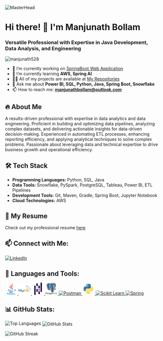 ![MasterHead](https://drive.google.com/file/d/1sTfrKzlxhM1ureEwAmwzMkQYLcgHEM3Z/view?usp=share_link)

# Hi there! 👋 I'm Manjunath Bollam

### Versatile Professional with Expertise in Java Development, Data Analysis, and Engineering

<p align="left"> <img src="https://komarev.com/ghpvc/?username=manjunath528&label=Profile%20views&color=0e75b6&style=flat" alt="manjunath528" /> </p>

- 🔭 I’m currently working on [SpringBoot Web Application](https://github.com/manjunath528/springboot-application)
- 🌱 I’m currently learning **AWS, Spring AI**
- 👨‍💻 All of my projects are available at [My Repositories](https://github.com/manjunath528?tab=repositories)
- 💬 Ask me about **Power BI, SQL, Python, Java, Spring Boot, Snowflake**
- 📫 How to reach me: **manjunathbollam@outlook.com**

## 🔥 About Me
A results-driven professional with expertise in data analytics and data engineering. Proficient in building and optimizing data pipelines, analyzing complex datasets, and delivering actionable insights for data-driven decision-making. Experienced in automating ETL processes, enhancing reporting efficiency, and applying analytical techniques to solve complex problems. Passionate about leveraging data and technical expertise to drive business growth and operational efficiency.

## 🛠️ Tech Stack
- **Programming Languages:** Python, SQL, Java
- **Data Tools:** Snowflake, PySpark, PostgreSQL, Tableau, Power BI, ETL Pipelines
- **Development Tools:** Git, Maven, Gradle, Spring Boot, Jupyter Notebook
- **Cloud Technologies:** AWS

## 📄 My Resume
Check out my professional resume [here](https://drive.google.com/file/d/1rKboiUyoc-wUU0xogA-R21mp2SUBOERg/view?usp=share_link)

## 📫 Connect with Me:
<a href="https://www.linkedin.com/in/manjunath-reddy-bollam-29bb69240" target="blank"><img align="center" src="https://raw.githubusercontent.com/rahuldkjain/github-profile-readme-generator/master/src/images/icons/Social/linked-in-alt.svg" alt="LinkedIn" height="30" width="40" /></a>

## 🚀 Languages and Tools:
<p align="left"> <a href="https://www.java.com" target="_blank"> <img src="https://raw.githubusercontent.com/devicons/devicon/master/icons/java/java-original.svg" alt="Java" width="40" height="40"/> </a> 
<a href="https://www.mysql.com/" target="_blank"> <img src="https://raw.githubusercontent.com/devicons/devicon/master/icons/mysql/mysql-original-wordmark.svg" alt="MySQL" width="40" height="40"/> </a> 
<a href="https://pandas.pydata.org/" target="_blank"> <img src="https://raw.githubusercontent.com/devicons/devicon/2ae2a900d2f041da66e950e4d48052658d850630/icons/pandas/pandas-original.svg" alt="Pandas" width="40" height="40"/> </a> 
<a href="https://www.postgresql.org" target="_blank"> <img src="https://raw.githubusercontent.com/devicons/devicon/master/icons/postgresql/postgresql-original-wordmark.svg" alt="PostgreSQL" width="40" height="40"/> </a> 
<a href="https://postman.com" target="_blank"> <img src="https://www.vectorlogo.zone/logos/getpostman/getpostman-icon.svg" alt="Postman" width="40" height="40"/> </a> 
<a href="https://www.python.org" target="_blank"> <img src="https://raw.githubusercontent.com/devicons/devicon/master/icons/python/python-original.svg" alt="Python" width="40" height="40"/> </a> 
<a href="https://scikit-learn.org/" target="_blank"> <img src="https://upload.wikimedia.org/wikipedia/commons/0/05/Scikit_learn_logo_small.svg" alt="Scikit Learn" width="40" height="40"/> </a> 
<a href="https://spring.io/" target="_blank"> <img src="https://www.vectorlogo.zone/logos/springio/springio-icon.svg" alt="Spring" width="40" height="40"/> </a> </p>

## 📊 GitHub Stats:
<p><img align="left" src="https://github-readme-stats.vercel.app/api/top-langs?username=manjunath528&show_icons=true&locale=en&layout=compact" alt="Top Languages" /></p>

<p>&nbsp;<img align="center" src="https://github-readme-stats.vercel.app/api?username=manjunath528&show_icons=true&locale=en" alt="GitHub Stats" /></p>

<p><img align="center" src="https://github-readme-streak-stats.herokuapp.com/?user=manjunath528&" alt="GitHub Streak" /></p>
